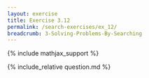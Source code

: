 ```yaml
---
layout: exercise
title: Exercise 3.12
permalink: /search-exercises/ex_12/
breadcrumb: 3-Solving-Problems-By-Searching
---
```


{% include mathjax_support %}

<div><i class="arrow-up loader" data-chapter="search-exercises" data-exercise="ex_12" data-rating="0"></i></div>
{% include_relative question.md %}
